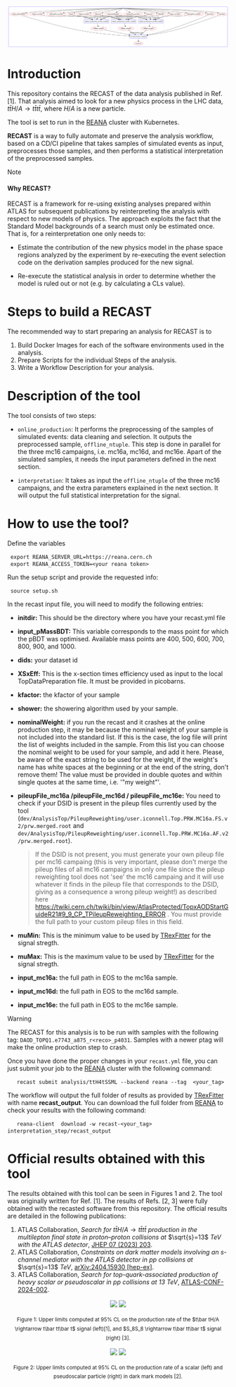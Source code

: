 ![Screenshot](workflow.png)

# Introduction

This repository contains the RECAST of the data analysis published in Ref. [1]. That analysis aimed to look for a new physics process in the LHC data, $t\bar tH/A \rightarrow t\bar tt\bar t$,  where $H/A$ is a new particle.

The tool is set to run in the [REANA](https://reanahub.io/) cluster with Kubernetes. 


**RECAST** is a way to fully automate and preserve the analysis workflow, based on a CD/CI pipeline that takes samples of simulated events as input, preprocesses those samples, and then performs a statistical interpretation of the preprocessed samples. 

>[!NOTE]
>#### Why RECAST? 
>
> RECAST is a framework for re-using existing analyses prepared within ATLAS for subsequent publications by reinterpreting the analysis with respect to new models of physics. The approach exploits the fact that the Standard Model backgrounds of a search must only be estimated once. That is, for a reinterpretation one only needs to:
>
>- Estimate the contribution of the new physics model in the phase space regions analyzed by the experiment by re-executing the event selection code on the derivation samples produced for the new signal.
>
>- Re-execute the statistical analysis in order to determine whether the model is ruled out or not (e.g. by calculating a CLs value).

# Steps to build a RECAST

The recommended way to start preparing an analysis for RECAST is to

1. Build Docker Images for each of the software environments used in the analysis.
2. Prepare Scripts for the individual Steps of the analysis.
3. Write a Workflow Description for your analysis.

# Description of the tool

The tool consists of two steps: 

- `online_production`: It performs the preprocessing of the samples of simulated events: data cleaning and selection. It outputs the preprocessed sample, `offline_ntuple`. This step is done in parallel for the three mc16 campaigns, i.e. mc16a, mc16d, and mc16e. Apart of the simulated samples, it needs the input parameters defined in the next section.
  
- `interpretation`: It takes as input the `offline_ntuple` of the three mc16 campaigns, and the extra parameters explained in the next section.  It will output the full statistical interpretation for the signal.  

# How to use the tool?

Define the variables 

     export REANA_SERVER_URL=https://reana.cern.ch
     export REANA_ACCESS_TOKEN=<your reana token>

Run the setup script and provide the requested info:

     source setup.sh


In the recast input file, you will need to modify the following entries:

- **initdir:**   This should be the directory where you have your recast.yml file

- **input_pMassBDT:** This variable corresponds to the mass point for which the pBDT was optimised. Available mass points are 400, 500, 600, 700, 800, 900, and 1000. 

- **dids:**  your dataset id

- **XSxEff:** This is the x-section times efficiency used as input to the local TopDataPreparation file. It must be provided in picobarns. 

- **kfactor:** the kfactor of your sample

- **shower:** the showering algorithm used by your sample.

- **nominalWeight:** if you run the recast and it crashes at the online production step, it may be because the nominal weight of your sample is not included into the standard list. If this is the case, the log file will print the list of weights included in the sample. From this list you can choose the nominal weight to be used for your sample, and add it here. Please, be aware of the exact string to be used for the weight, if the weight's name has white spaces at the beginning or at the end of the string, don't remove them! The value must be provided in double quotes and within single quotes at the same time, i.e. '"my weight"'. 
- **pileupFile_mc16a /pileupFile_mc16d / pileupFile_mc16e:**  You need to check if your DSID is present in the pileup files currently used by the tool  (`dev/AnalysisTop/PileupReweighting/user.iconnell.Top.PRW.MC16a.FS.v2/prw.merged.root` and `dev/AnalysisTop/PileupReweighting/user.iconnell.Top.PRW.MC16a.AF.v2/prw.merged.root`).
  
  > If the DSID is not present, you must generate your own pileup file per mc16 campaing (this is very important, please don't merge the pileup files of all mc16 campaigns in only one file since the pileup reweighting tool does not 'see' the mc16 campaing and it will use whatever it finds in the pileup file that corresponds to the DSID, giving as a consequence a wrong pileup weight!) as described here https://twiki.cern.ch/twiki/bin/view/AtlasProtected/TopxAODStartGuideR21#9_9_CP_TPileupReweighting_ERROR .  You must provide the full path to your custom pileup files in this field. 

- **muMin:** This is the minimum value to be used by [TRexFitter](https://github.com/liboyang0112/TRExFitter) for the signal stregth.

- **muMax:** This is the maximum value to be used by [TRexFitter](https://github.com/liboyang0112/TRExFitter) for the signal stregth.

- **input_mc16a:**  the full path in EOS to the mc16a sample. 

- **input_mc16d:**  the full path in EOS to the mc16d sample. 

- **input_mc16e:**  the full path in EOS to the mc16e sample. 


> [!WARNING]
>  The RECAST for this analysis is  to be run with samples with the following tag: `DAOD_TOPQ1.e7743_a875_r<reco>_p4031`. Samples with a newer ptag will make the online production step to crash. 


Once you have done the proper changes in your `recast.yml` file, you can just submit your job to the [REANA](https://reanahub.io/) cluster with the following command:

       recast submit analysis/ttH4tSSML --backend reana --tag  <your_tag>



The workflow will output the full folder of results as provided by [TRexFitter](https://github.com/liboyang0112/TRExFitter) with name  **recast_output**. You can download the full folder from [REANA](https://reanahub.io/) to check your results with the following command:


       reana-client  download -w recast-<your_tag> interpretation_step/recast_output


# Official results obtained with this tool

The results obtained with this tool can be seen in Figures 1 and 2.  The tool was originally written for Ref. [1]. The results of Refs. [2, 3] were fully obtained with the recasted software from this repository. The official results are detailed in the following publications:


1. ATLAS Collaboration, *Search for* $t\bar tH/A \rightarrow t\bar tt\bar t$ *production in the multilepton final state in proton–proton collisions at* $\sqrt{s}=13$ *TeV with the ATLAS detector*, [JHEP 07 (2023) 203](https://inspirehep.net/literature/2175533).
2. ATLAS Collaboration, *Constraints on dark matter models involving an* $s$*-channel mediator with the ATLAS detector in* $pp$ *collisions at* $\sqrt{s}=13$ *TeV*, [arXiv:2404.15930 [hep-ex]](https://arxiv.org/abs/2404.15930).
3. ATLAS Collaboration, *Search for top-quark-associated production of heavy scalar or pseudoscalar in* $pp$ *collisions at 13 TeV*, [ATLAS-CONF-2024-002](https://atlas.web.cern.ch/Atlas/GROUPS/PHYSICS/CONFNOTES/ATLAS-CONF-2024-002/).


<p align="center">
<a href="url"><img src="https://github.com/dparedesh/recast-ttH-4tops/assets/13987503/6ace51d4-ffa4-466f-aa45-ee0bb1eb18bc" align="center" height="280"  ></a>
<a href="url"><img src="https://github.com/dparedesh/recast-ttH-4tops/assets/13987503/41a47230-b682-4f3a-aa55-5fa7408b236e" align="center" height="285"  ></a>    
</p>
<p align="center"><sub>Figure 1: Upper limits computed at 95% CL on the production rate of the  $t\bar tH/A \rightarrow t\bar tt\bar t$ signal (left)[1], and $S_8S_8 \rightarrow t\bar tt\bar t$ signal (right) [3]. </sup></p>  

<p align="center">
<a href="url"><img src="https://github.com/dparedesh/recast-ttH-4tops/assets/13987503/f105f653-3d31-46ea-82e5-a708b6142f59" align="center" height="220"  ></a>
<a href="url"><img src="https://github.com/dparedesh/recast-ttH-4tops/assets/13987503/2ce4926b-67b7-4c6a-9890-bcfa21127d94" align="center" height="220"  ></a>     
</p>
<p align="center"><sub>Figure 2: Upper limits computed at 95% CL on the production rate of a scalar (left) and pseudoscalar particle (right) in dark mark models [2]. </sup></p>  
